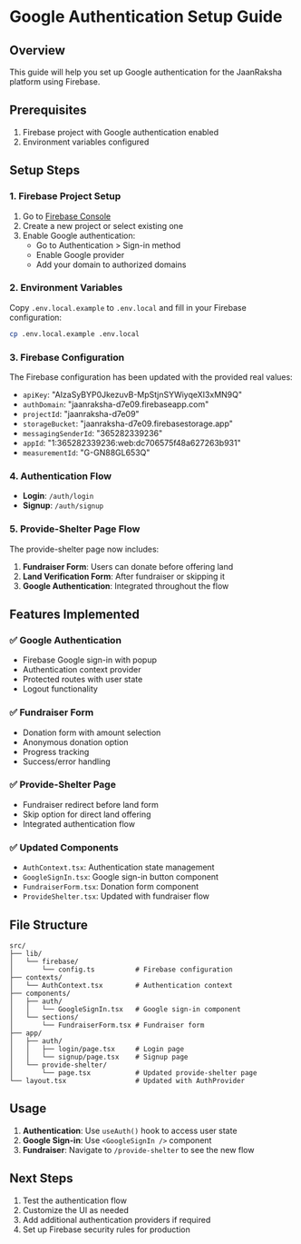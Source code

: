 # Google Authentication Setup Guide

## Overview
This guide will help you set up Google authentication for the JaanRaksha platform using Firebase.

## Prerequisites
1. Firebase project with Google authentication enabled
2. Environment variables configured

## Setup Steps

### 1. Firebase Project Setup
1. Go to [Firebase Console](https://console.firebase.google.com/)
2. Create a new project or select existing one
3. Enable Google authentication:
   - Go to Authentication > Sign-in method
   - Enable Google provider
   - Add your domain to authorized domains

### 2. Environment Variables
Copy `.env.local.example` to `.env.local` and fill in your Firebase configuration:
```bash
cp .env.local.example .env.local
```

### 3. Firebase Configuration
The Firebase configuration has been updated with the provided real values:
- `apiKey`: "AIzaSyBYP0JkezuvB-MpStjnSYWiyqeXI3xMN9Q"
- `authDomain`: "jaanraksha-d7e09.firebaseapp.com"
- `projectId`: "jaanraksha-d7e09"
- `storageBucket`: "jaanraksha-d7e09.firebasestorage.app"
- `messagingSenderId`: "365282339236"
- `appId`: "1:365282339236:web:dc706575f48a627263b931"
- `measurementId`: "G-GN88GL653Q"

### 4. Authentication Flow
- **Login**: `/auth/login`
- **Signup**: `/auth/signup`

### 5. Provide-Shelter Page Flow
The provide-shelter page now includes:
1. **Fundraiser Form**: Users can donate before offering land
2. **Land Verification Form**: After fundraiser or skipping it
3. **Google Authentication**: Integrated throughout the flow

## Features Implemented

### ✅ Google Authentication
- Firebase Google sign-in with popup
- Authentication context provider
- Protected routes with user state
- Logout functionality

### ✅ Fundraiser Form
- Donation form with amount selection
- Anonymous donation option
- Progress tracking
- Success/error handling

### ✅ Provide-Shelter Page
- Fundraiser redirect before land form
- Skip option for direct land offering
- Integrated authentication flow

### ✅ Updated Components
- `AuthContext.tsx`: Authentication state management
- `GoogleSignIn.tsx`: Google sign-in button component
- `FundraiserForm.tsx`: Donation form component
- `ProvideShelter.tsx`: Updated with fundraiser flow

## File Structure
```
src/
├── lib/
│   └── firebase/
│       └── config.ts          # Firebase configuration
├── contexts/
│   └── AuthContext.tsx        # Authentication context
├── components/
│   ├── auth/
│   │   └── GoogleSignIn.tsx   # Google sign-in component
│   └── sections/
│       └── FundraiserForm.tsx # Fundraiser form
├── app/
│   ├── auth/
│   │   ├── login/page.tsx     # Login page
│   │   └── signup/page.tsx    # Signup page
│   └── provide-shelter/
│       └── page.tsx           # Updated provide-shelter page
└── layout.tsx                 # Updated with AuthProvider
```

## Usage
1. **Authentication**: Use `useAuth()` hook to access user state
2. **Google Sign-in**: Use `<GoogleSignIn />` component
3. **Fundraiser**: Navigate to `/provide-shelter` to see the new flow

## Next Steps
1. Test the authentication flow
2. Customize the UI as needed
3. Add additional authentication providers if required
4. Set up Firebase security rules for production

